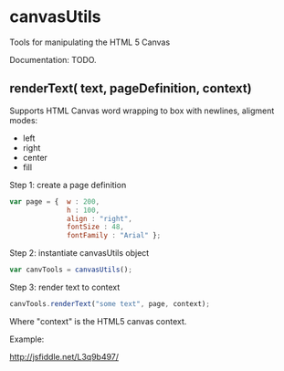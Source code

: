 
# canvasUtils

Tools for manipulating the HTML 5 Canvas 

Documentation: TODO.

## renderText( text, pageDefinition, context)

Supports HTML Canvas word wrapping to box with newlines, aligment modes:

- left
- right
- center
- fill

Step 1: create a page definition
```javascript
var page = {  w : 200, 
              h : 100, 
              align : "right",
              fontSize : 48, 
              fontFamily : "Arial" };
```

Step 2: instantiate canvasUtils object

```javascript
var canvTools = canvasUtils();
```

Step 3: render text to context

```javascript
canvTools.renderText("some text", page, context);
```
Where "context" is the HTML5 canvas context.

Example:

http://jsfiddle.net/L3q9b497/



